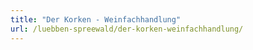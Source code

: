 ```yaml
---
title: "Der Korken - Weinfachhandlung"
url: /luebben-spreewald/der-korken-weinfachhandlung/
---
```

